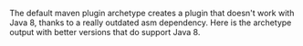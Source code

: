 The default maven plugin archetype creates a plugin that doesn't work with Java 8,
thanks to a really outdated asm dependency.
Here is the archetype output with better versions that do support Java 8.
